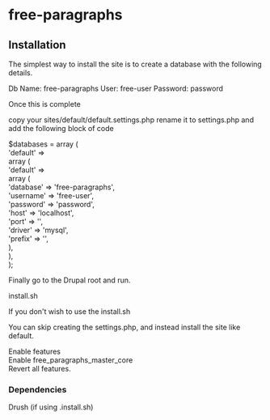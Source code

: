 # free-paragraphs

## Installation

The simplest way to install the site is to create a database with the following details.

Db Name: free-paragraphs
User: free-user
Password: password

Once this is complete

copy your sites/default/default.settings.php
rename it to settings.php and add the following block of code

$databases = array (  
  'default' =>  
  array (  
    'default' =>  
    array (  
      'database' => 'free-paragraphs',  
      'username' => 'free-user',  
      'password' => 'password',  
      'host' => 'localhost',  
      'port' => '',  
      'driver' => 'mysql',  
      'prefix' => '',  
    ),  
  ),  
);  

Finally go to the Drupal root and run.  

install.sh

If you don't wish to use the install.sh

You can skip creating the settings.php, and instead install the site like default.

Enable features  
Enable free_paragraphs_master_core  
Revert all features.  

### Dependencies

Drush (if using .install.sh)
